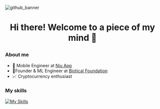 ![github_banner](https://github.com/user-attachments/assets/0847ae48-3c1a-4328-a7cb-d379f206ffe9)

# <p style="text-align: center;"> Hi there! Welcome to a piece of my mind 👋 </p>

### About me
- 📱 Mobile Engineer at [Niu App](https://www.niuapp.io/sv)
- 🌟Founder & ML Engineer at [Biotical Foundation](#)
- 📈 Cryptocurrency enthusiast

### My skills
[![My Skills](https://skillicons.dev/icons?i=python,anaconda,flask,fastapi,r,flutter,js,docker,aws,gcp&perline=5)](https://skillicons.dev)

